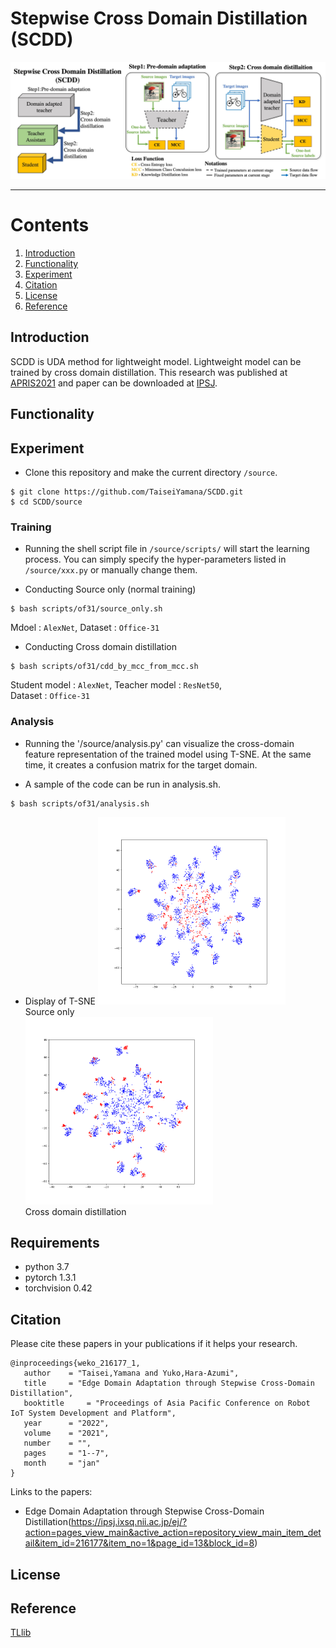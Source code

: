 # Stepwise Cross Domain Distillation (SCDD)

<div align="center">
    <img src=".github/SCDD.jpg", width="900">
</div>

----------------------------------------------------------------------------------------------------

# Contents
1. [Introduction](#Introduction)
2. [Functionality](#Functionality)
3. [Experiment](#Experiment)
4. [Citation](#Citation)
5. [License](#License)
6. [Reference](#Reference)

## Introduction

SCDD is UDA method for lightweight model. Lightweight model can be trained by cross domain distillation.
This research was published at [APRIS2021](http://sigemb.jp/APRIS/2021/) and paper can be downloaded at [IPSJ](https://ipsj.ixsq.nii.ac.jp/ej/?action=pages_view_main&active_action=repository_view_main_item_detail&item_id=216177&item_no=1&page_id=13&block_id=8).

## Functionality
## Experiment
- Clone this repository and make the current directory `/source`.
```
$ git clone https://github.com/TaiseiYamana/SCDD.git
$ cd SCDD/source
```
### Training
- Running the shell script file in `/source/scripts/` will start the learning process. You can simply specify the hyper-parameters listed in `/source/xxx.py` or manually change them.

- Conducting Source only (normal training)
```
$ bash scripts/of31/source_only.sh
```
Mdoel : `AlexNet`, Dataset : `Office-31`
- Conducting Cross domain distillation
```
$ bash scripts/of31/cdd_by_mcc_from_mcc.sh
```
Student model : `AlexNet`, Teacher model : `ResNet50`,\
Dataset : `Office-31`

### Analysis
- Running the '/source/analysis.py' can  visualize the cross-domain feature representation of the trained model using T-SNE. At the same time, it creates a confusion matrix for the target domain.

- A sample of the code can be run in analysis.sh.
```
$ bash scripts/of31/analysis.sh
```

- Display of T-SNE
    <tr>
    <td><img src=".github/tsne_source_only.png", width="300"></td>
    <figcaption>Source only</figcaption>
    <td><img src=".github/tsne_cdd_by_mcc_from_mcc.png", width="300"></td>
    <figcaption>Cross domain distillation</figcaption>
    </tr>



## Requirements
- python 3.7
- pytorch 1.3.1
- torchvision 0.42

## Citation
Please cite these papers in your publications if it helps your research.
```
@inproceedings{weko_216177_1,
   author	 = "Taisei,Yamana and Yuko,Hara-Azumi",
   title	 = "Edge Domain Adaptation through Stepwise Cross-Domain Distillation",
   booktitle	 = "Proceedings of Asia Pacific Conference on Robot IoT System Development and Platform",
   year 	 = "2022",
   volume	 = "2021",
   number	 = "",
   pages	 = "1--7",
   month	 = "jan"
}
```
Links to the papers:
- Edge Domain Adaptation through Stepwise Cross-Domain Distillation(https://ipsj.ixsq.nii.ac.jp/ej/?action=pages_view_main&active_action=repository_view_main_item_detail&item_id=216177&item_no=1&page_id=13&block_id=8)
## License
## Reference
[TLlib](https://github.com/thuml/Transfer-Learning-Library)
